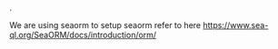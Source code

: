 .

We are using seaorm to setup seaorm refer to here https://www.sea-ql.org/SeaORM/docs/introduction/orm/
